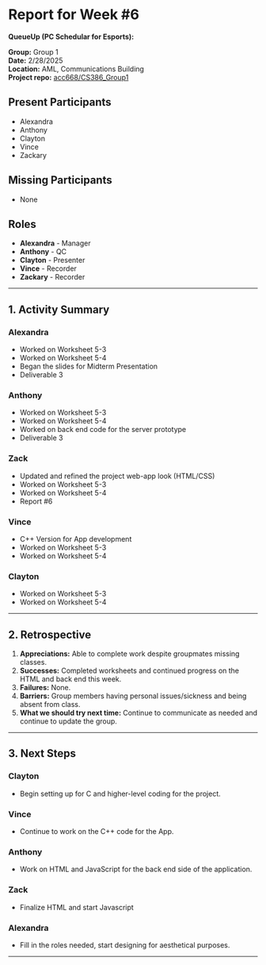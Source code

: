 # Report for Week #6

**QueueUp (PC Schedular for Esports):**

**Group:** Group 1  
**Date:** 2/28/2025  
**Location:** AML, Communications Building  
**Project repo:** [acc668/CS386_Group1](https://github.com/acc668/CS386_Group1)  

## Present Participants
- Alexandra
- Anthony
- Clayton
- Vince
- Zackary

## Missing Participants
- None

## Roles
- **Alexandra** - Manager
- **Anthony** - QC
- **Clayton** - Presenter
- **Vince** - Recorder
- **Zackary** - Recorder

---

## 1. Activity Summary

### Alexandra
- Worked on Worksheet 5-3
- Worked on Worksheet 5-4
- Began the slides for Midterm Presentation
- Deliverable 3

### Anthony
- Worked on Worksheet 5-3
- Worked on Worksheet 5-4
- Worked on back end code for the server prototype
- Deliverable 3

### Zack
- Updated and refined the project web-app look (HTML/CSS)
- Worked on Worksheet 5-3
- Worked on Worksheet 5-4
- Report #6

### Vince
- C++ Version for App development
- Worked on Worksheet 5-3
- Worked on Worksheet 5-4

### Clayton
- Worked on Worksheet 5-3
- Worked on Worksheet 5-4

---

## 2. Retrospective

1. **Appreciations:** Able to complete work despite groupmates missing classes.
2. **Successes:** Completed worksheets and continued progress on the HTML and back end this week.
3. **Failures:** None.
4. **Barriers:** Group members having personal issues/sickness and being absent from class.
5. **What we should try next time:** Continue to communicate as needed and continue to update the group.

---

## 3. Next Steps

### Clayton
- Begin setting up for C and higher-level coding for the project.

### Vince
- Continue to work on the C++ code for the App.

### Anthony
- Work on HTML and JavaScript for the back end side of the application.

### Zack
- Finalize HTML and start Javascript

### Alexandra
- Fill in the roles needed, start designing for aesthetical purposes.

---
